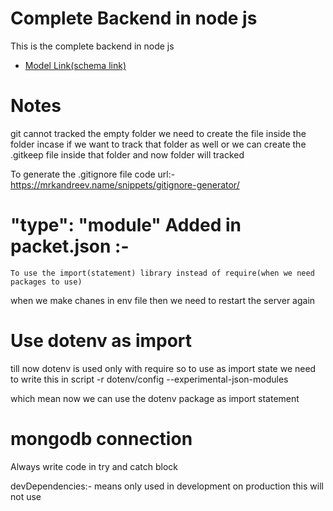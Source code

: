 # Complete Backend in node js

  This is the complete backend in node js

- [Model Link(schema link) ](
    https://app.eraser.io/workspace/YtPqZ1VogxGy1jzIDkzj
)

# Notes
 git cannot tracked the empty folder we need to create the file inside the folder incase if we want to track that folder as well or we can create the .gitkeep file inside that folder and now folder will tracked

 To generate the .gitignore file code
 url:- https://mrkandreev.name/snippets/gitignore-generator/

   # "type": "module" Added in packet.json :-
    To use the import(statement) library instead of require(when we need packages to use)
  
  when we make chanes in env file then we need to restart the server again 
  
  # Use dotenv as import
  till now dotenv is used only with require so to use as import state we need to write
  this in script 
  -r dotenv/config --experimental-json-modules

  which mean now we can use the dotenv package as import statement

 


# mongodb connection

Always write code in try and catch block

devDependencies:- means only used in development on production this will not use